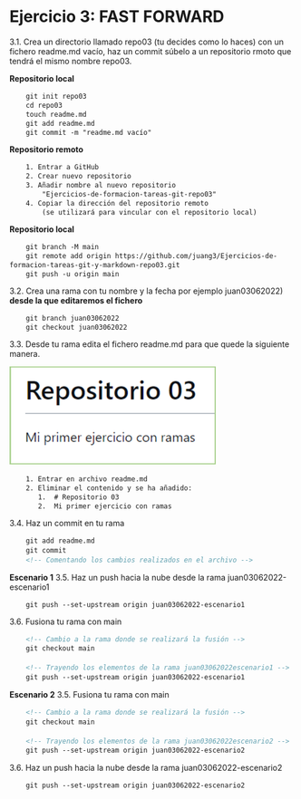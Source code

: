# Ejercicio 3: FAST FORWARD

3.1. Crea un directorio llamado repo03 (tu decides como lo haces) con un fichero readme.md vacío, haz un commit súbelo a un repositorio rmoto que tendrá el mismo nombre repo03.


__Repositorio local__
~~~
    git init repo03
    cd repo03
    touch readme.md
    git add readme.md
    git commit -m "readme.md vacío"
~~~

__Repositorio remoto__
~~~
    1. Entrar a GitHub
    2. Crear nuevo repositorio
    3. Añadir nombre al nuevo repositorio
        "Ejercicios-de-formacion-tareas-git-repo03"
    4. Copiar la dirección del repositorio remoto
        (se utilizará para vincular con el repositorio local)
~~~

__Repositorio local__
~~~
    git branch -M main
    git remote add origin https://github.com/juang3/Ejercicios-de-formacion-tareas-git-y-markdown-repo03.git
    git push -u origin main
~~~

3.2. Crea una rama con tu nombre y la fecha por ejemplo juan03062022) __desde la que editaremos el fichero__

~~~
    git branch juan03062022
    git checkout juan03062022
~~~

3.3. Desde tu rama edita el fichero readme.md para que quede la siguiente manera.

![imagen no disponible](./imagen-para-repo03.png "Imagen donde aparece un título denominado Repositorio 03, luego una línea en la que pone 'Mi primer ejercicio con ramas'")

~~~
    1. Entrar en archivo readme.md
    2. Eliminar el contenido y se ha añadido:
       1.  # Repositorio 03
       2.  Mi primer ejercicio con ramas
~~~

3.4. Haz un commit en tu rama
~~~ html
    git add readme.md
    git commit 
    <!-- Comentando los cambios realizados en el archivo -->
~~~
__Escenario 1__
3.5. Haz un push hacia la nube desde la rama juan03062022-escenario1
~~~ 
    git push --set-upstream origin juan03062022-escenario1
~~~

3.6. Fusiona tu rama con main
~~~ html
    <!-- Cambio a la rama donde se realizará la fusión -->
    git checkout main

    <!-- Trayendo los elementos de la rama juan03062022escenario1 -->
    git push --set-upstream origin juan03062022-escenario1 
~~~

__Escenario 2__
3.5. Fusiona tu rama con main
~~~ html
    <!-- Cambio a la rama donde se realizará la fusión -->
    git checkout main

    <!-- Trayendo los elementos de la rama juan03062022escenario2 -->
    git push --set-upstream origin juan03062022-escenario2 
~~~

3.6. Haz un push hacia la nube desde la rama juan03062022-escenario2
~~~ 
    git push --set-upstream origin juan03062022-escenario2
~~~